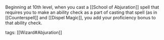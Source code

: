 Beginning at 10th level, when you cast a [[School of Abjuration]] spell that requires you to make an ability check as a part of casting that spell (as in [[Counterspell]] and [[Dispel Magic]], you add your proficiency bonus to that ability check.

tags: [[Wizard#Abjuration]]